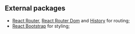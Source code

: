 ## External packages

- [React Router](https://www.npmjs.com/package/react-router/v/6.0.0-beta.0), [React Router Dom](https://www.npmjs.com/package/react-router-dom/v/6.0.0-beta.0) and [History](https://www.npmjs.com/package/history) for routing;
- [React Bootstrap](https://react-bootstrap.github.io/getting-started/introduction) for styling; 


